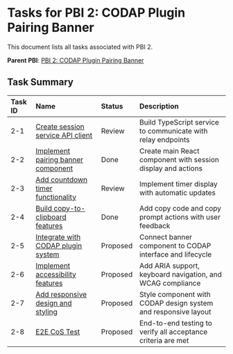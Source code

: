 # Tasks for PBI 2: CODAP Plugin Pairing Banner

This document lists all tasks associated with PBI 2.

**Parent PBI**: [PBI 2: CODAP Plugin Pairing Banner](./prd.md)

## Task Summary

| Task ID | Name                                           | Status   | Description                                                    |
| :------ | :--------------------------------------------- | :------- | :------------------------------------------------------------- |
| 2-1     | [Create session service API client](./2-1.md) | Review   | Build TypeScript service to communicate with relay endpoints   |
| 2-2     | [Implement pairing banner component](./2-2.md) | Done     | Create main React component with session display and actions   |
| 2-3     | [Add countdown timer functionality](./2-3.md)  | Review   | Implement timer display with automatic updates                 |
| 2-4     | [Build copy-to-clipboard features](./2-4.md)   | Done     | Add copy code and copy prompt actions with user feedback       |
| 2-5     | [Integrate with CODAP plugin system](./2-5.md) | Proposed | Connect banner component to CODAP interface and lifecycle      |
| 2-6     | [Implement accessibility features](./2-6.md)   | Proposed | Add ARIA support, keyboard navigation, and WCAG compliance     |
| 2-7     | [Add responsive design and styling](./2-7.md)  | Proposed | Style component with CODAP design system and responsive layout |
| 2-8     | [E2E CoS Test](./2-8.md)                      | Proposed | End-to-end testing to verify all acceptance criteria are met   | 